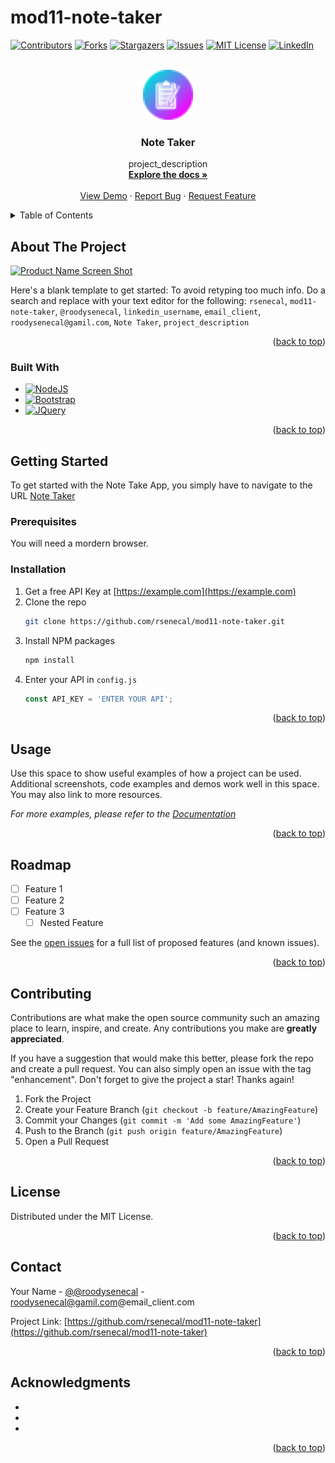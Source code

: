 # mod11-note-taker

<!-- Improved compatibility of back to top link: See: https://github.com/othneildrew/Best-README-Template/pull/73 -->
<a name="readme-top"></a>
[![Contributors][contributors-shield]][contributors-url]
[![Forks][forks-shield]][forks-url]
[![Stargazers][stars-shield]][stars-url]
[![Issues][issues-shield]][issues-url]
[![MIT License][license-shield]][license-url]
[![LinkedIn][linkedin-shield]][linkedin-url]



<!-- PROJECT LOGO -->
<br />
<div align="center">
  <a href="https://github.com/rsenecal/mod11-note-taker">
    <img src="public/assets/images/logo.png" alt="Logo" width="80" height="80">
  </a>

<h3 align="center">Note Taker</h3>

  <p align="center">
    project_description
    <br />
    <a href="https://github.com/rsenecal/mod11-note-taker"><strong>Explore the docs »</strong></a>
    <br />
    <br />
    <a href="https://github.com/rsenecal/mod11-note-taker">View Demo</a>
    ·
    <a href="https://github.com/rsenecal/mod11-note-taker/issues">Report Bug</a>
    ·
    <a href="https://github.com/rsenecal/mod11-note-taker/issues">Request Feature</a>
  </p>
</div>



<!-- TABLE OF CONTENTS -->
<details>
  <summary>Table of Contents</summary>
  <ol>
    <li>
      <a href="#about-the-project">About The Project</a>
      <ul>
        <li><a href="#built-with">Built With</a></li>
      </ul>
    </li>
    <li>
      <a href="#getting-started">Getting Started</a>
      <ul>
        <li><a href="#prerequisites">Prerequisites</a></li>
        <li><a href="#installation">Installation</a></li>
      </ul>
    </li>
    <li><a href="#usage">Usage</a></li>
    <li><a href="#roadmap">Roadmap</a></li>
    <li><a href="#contributing">Contributing</a></li>
    <li><a href="#license">License</a></li>
    <li><a href="#contact">Contact</a></li>
    <li><a href="#acknowledgments">Acknowledgments</a></li>
  </ol>
</details>



<!-- ABOUT THE PROJECT -->
## About The Project

[![Product Name Screen Shot][product-screenshot]](https://example.com)

Here's a blank template to get started: To avoid retyping too much info. Do a search and replace with your text editor for the following: `rsenecal`, `mod11-note-taker`, `@roodysenecal`, `linkedin_username`, `email_client`, `roodysenecal@gamil.com`, `Note Taker`, `project_description`

<p align="right">(<a href="#readme-top">back to top</a>)</p>



### Built With

* [![NodeJS][Node.js]][Node-url]
* [![Bootstrap][Bootstrap.com]][Bootstrap-url]
* [![JQuery][JQuery.com]][JQuery-url]

<p align="right">(<a href="#readme-top">back to top</a>)</p>



<!-- GETTING STARTED -->
## Getting Started

To get started with the Note Take App, you simply have to navigate to the URL [Note Taker](https://roody-mod11-note-taker.herokuapp.com/)

### Prerequisites

You will need a mordern browser. 

### Installation

1. Get a free API Key at [https://example.com](https://example.com)
2. Clone the repo
   ```sh
   git clone https://github.com/rsenecal/mod11-note-taker.git
   ```
3. Install NPM packages
   ```sh
   npm install
   ```
4. Enter your API in `config.js`
   ```js
   const API_KEY = 'ENTER YOUR API';
   ```

<p align="right">(<a href="#readme-top">back to top</a>)</p>



<!-- USAGE EXAMPLES -->
## Usage

Use this space to show useful examples of how a project can be used. Additional screenshots, code examples and demos work well in this space. You may also link to more resources.

_For more examples, please refer to the [Documentation](https://github.com/rsenecal/mod11-note-taker/wiki)_

<p align="right">(<a href="#readme-top">back to top</a>)</p>



<!-- ROADMAP -->
## Roadmap

- [ ] Feature 1
- [ ] Feature 2
- [ ] Feature 3
    - [ ] Nested Feature

See the [open issues](https://github.com/rsenecal/mod11-note-taker/issues) for a full list of proposed features (and known issues).

<p align="right">(<a href="#readme-top">back to top</a>)</p>



<!-- CONTRIBUTING -->
## Contributing

Contributions are what make the open source community such an amazing place to learn, inspire, and create. Any contributions you make are **greatly appreciated**.

If you have a suggestion that would make this better, please fork the repo and create a pull request. You can also simply open an issue with the tag "enhancement".
Don't forget to give the project a star! Thanks again!

1. Fork the Project
2. Create your Feature Branch (`git checkout -b feature/AmazingFeature`)
3. Commit your Changes (`git commit -m 'Add some AmazingFeature'`)
4. Push to the Branch (`git push origin feature/AmazingFeature`)
5. Open a Pull Request

<p align="right">(<a href="#readme-top">back to top</a>)</p>



<!-- LICENSE -->
## License

Distributed under the MIT License. 

<p align="right">(<a href="#readme-top">back to top</a>)</p>



<!-- CONTACT -->
## Contact

Your Name - [@@roodysenecal](https://twitter.com/@roodysenecal) - roodysenecal@gamil.com@email_client.com

Project Link: [https://github.com/rsenecal/mod11-note-taker](https://github.com/rsenecal/mod11-note-taker)

<p align="right">(<a href="#readme-top">back to top</a>)</p>



<!-- ACKNOWLEDGMENTS -->
## Acknowledgments

* []()
* []()
* []()

<p align="right">(<a href="#readme-top">back to top</a>)</p>



<!-- MARKDOWN LINKS & IMAGES -->
<!-- https://www.markdownguide.org/basic-syntax/#reference-style-links -->
[contributors-shield]: https://img.shields.io/github/contributors/rsenecal/mod11-note-taker.svg?style=for-the-badge
[contributors-url]: https://github.com/rsenecal/mod11-note-taker/graphs/contributors
[forks-shield]: https://img.shields.io/github/forks/rsenecal/mod11-note-taker.svg?style=for-the-badge
[forks-url]: https://github.com/rsenecal/mod11-note-taker/network/members
[stars-shield]: https://img.shields.io/github/stars/rsenecal/mod11-note-taker.svg?style=for-the-badge
[stars-url]: https://github.com/rsenecal/mod11-note-taker/stargazers
[issues-shield]: https://img.shields.io/github/issues/rsenecal/mod11-note-taker.svg?style=for-the-badge
[issues-url]: https://github.com/rsenecal/mod11-note-taker/issues
[license-shield]: https://img.shields.io/github/license/rsenecal/mod11-note-taker.svg?style=for-the-badge
[license-url]: https://github.com/rsenecal/mod11-note-taker/blob/master/LICENSE.txt
[linkedin-shield]: https://img.shields.io/badge/-LinkedIn-black.svg?style=for-the-badge&logo=linkedin&colorB=555
[linkedin-url]: https://linkedin.com/in/linkedin_username
[product-screenshot]: images/screenshot.png
[Next.js]: https://img.shields.io/badge/next.js-000000?style=for-the-badge&logo=nextdotjs&logoColor=white
[Next-url]: https://nextjs.org/
[Node.js]: https://img.shields.io/badge/NodeJS-NodeJS-green
[Node-url]: https://https://nodejs.org/
[React.js]: https://img.shields.io/badge/React-20232A?style=for-the-badge&logo=react&logoColor=61DAFB
[React-url]: https://reactjs.org/
[Vue.js]: https://img.shields.io/badge/Vue.js-35495E?style=for-the-badge&logo=vuedotjs&logoColor=4FC08D
[Vue-url]: https://vuejs.org/
[Angular.io]: https://img.shields.io/badge/Angular-DD0031?style=for-the-badge&logo=angular&logoColor=white
[Angular-url]: https://angular.io/
[Svelte.dev]: https://img.shields.io/badge/Svelte-4A4A55?style=for-the-badge&logo=svelte&logoColor=FF3E00
[Svelte-url]: https://svelte.dev/
[Laravel.com]: https://img.shields.io/badge/Laravel-FF2D20?style=for-the-badge&logo=laravel&logoColor=white
[Laravel-url]: https://laravel.com
[Bootstrap.com]: https://img.shields.io/badge/Bootstrap-563D7C?style=for-the-badge&logo=bootstrap&logoColor=white
[Bootstrap-url]: https://getbootstrap.com
[JQuery.com]: https://img.shields.io/badge/jQuery-0769AD?style=for-the-badge&logo=jquery&logoColor=white
[JQuery-url]: https://jquery.com 
